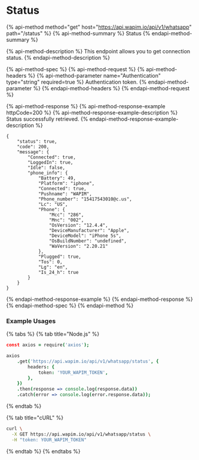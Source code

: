 # Status

{% api-method method="get" host="https://api.wapim.io/api/v1/whatsapp" path="/status" %}
{% api-method-summary %}
Status
{% endapi-method-summary %}

{% api-method-description %}
This endpoint allows you to get connection status.
{% endapi-method-description %}

{% api-method-spec %}
{% api-method-request %}
{% api-method-headers %}
{% api-method-parameter name="Authentication" type="string" required=true %}
Authentication token.
{% endapi-method-parameter %}
{% endapi-method-headers %}
{% endapi-method-request %}

{% api-method-response %}
{% api-method-response-example httpCode=200 %}
{% api-method-response-example-description %}
Status successfully retrieved.
{% endapi-method-response-example-description %}

```
{
	"status": true,
	"code": 200,
	"message": {
		"Connected": true,
		"LoggedIn": true,
		"Idle": false,
		"phone_info": {
			"Battery": 49,
			"Platform": "iphone",
			"Connected": true,
			"Pushname": "WAPIM",
			"Phone_number": "15417543010@c.us",
			"Lc": "US",
			"Phone": {
				"Mcc": "286",
				"Mnc": "002",
				"OsVersion": "12.4.4",
				"DeviceManufacturer": "Apple",
				"DeviceModel": "iPhone 5s",
				"OsBuildNumber": "undefined",
				"WaVersion": "2.20.21"
			},
			"Plugged": true,
			"Tos": 0,
			"Lg": "en",
			"Is_24_h": true
		}
	}
}
```
{% endapi-method-response-example %}
{% endapi-method-response %}
{% endapi-method-spec %}
{% endapi-method %}

### Example Usages

{% tabs %}
{% tab title="Node.js" %}
```coffeescript
const axios = require('axios');

axios
	.get('https://api.wapim.io/api/v1/whatsapp/status', {
		headers: {
			token: 'YOUR_WAPIM_TOKEN',
		},
	})
	.then(response => console.log(response.data))
	.catch(error => console.log(error.response.data));

```
{% endtab %}

{% tab title="cURL" %}
```bash
curl \
  -X GET https://api.wapim.io/api/v1/whatsapp/status \
  -H "token: YOUR_WAPIM_TOKEN"
```
{% endtab %}
{% endtabs %}

